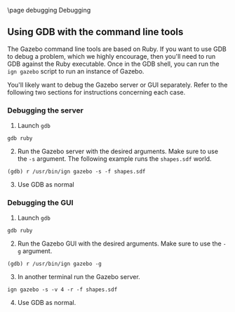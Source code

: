 \page debugging Debugging

## Using GDB with the command line tools

The Gazebo command line tools are based on Ruby. If you want to use GDB to
debug a problem, which we highly encourage, then you'll need to run GDB against
the Ruby executable. Once in the GDB shell, you can run the `ign gazebo`
script to run an instance of Gazebo.

You'll likely want to debug the Gazebo server or GUI separately. Refer to the
following two sections for instructions concerning each case.

### Debugging the server

1. Launch `gdb`

```
gdb ruby
```

2. Run the Gazebo server with the desired arguments. Make sure to use the
   `-s` argument. The following example runs the `shapes.sdf` world.

```
(gdb) r /usr/bin/ign gazebo -s -f shapes.sdf
```

3. Use GDB as normal

### Debugging the GUI

1. Launch `gdb`

```
gdb ruby
```

2. Run the Gazebo GUI with the desired arguments. Make sure to use the
   `-g` argument.

```
(gdb) r /usr/bin/ign gazebo -g 
```

3. In another terminal run the Gazebo server.

```
ign gazebo -s -v 4 -r -f shapes.sdf
```

4. Use GDB as normal.
